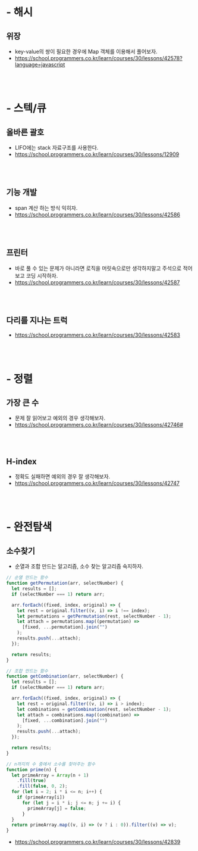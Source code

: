 # - 해시

## 위장

- key-value의 쌍이 필요한 경우에 Map 객체를 이용해서 풀어보자.
- https://school.programmers.co.kr/learn/courses/30/lessons/42578?language=javascript

<br><br>

# - 스텍/큐

## 올바른 괄호

- LIFO에는 stack 자료구조를 사용한다.
- https://school.programmers.co.kr/learn/courses/30/lessons/12909

<br><br>

## 기능 개발

- span 계산 하는 방식 익히자.
- https://school.programmers.co.kr/learn/courses/30/lessons/42586

<br><br>

## 프린터

- 바로 풀 수 있는 문제가 아니라면 로직을 머릿속으로만 생각하지말고 주석으로 적어보고 코딩 시작하자.
- https://school.programmers.co.kr/learn/courses/30/lessons/42587

<br><br>

## 다리를 지나는 트럭

- https://school.programmers.co.kr/learn/courses/30/lessons/42583

<br><br>

# - 정렬

## 가장 큰 수

- 문제 잘 읽어보고 예외의 경우 생각해보자.
- https://school.programmers.co.kr/learn/courses/30/lessons/42746#

<br><br>

## H-index

- 정확도 실패하면 예외의 경우 잘 생각해보자.
- https://school.programmers.co.kr/learn/courses/30/lessons/42747

<br><br>

# - 완전탐색

## 소수찾기

- 순열과 조합 만드는 알고리즘, 소수 찾는 알고리즘 숙지하자.

```javascript
// 순열 만드는 함수
function getPermutation(arr, selectNumber) {
  let results = [];
  if (selectNumber === 1) return arr;

  arr.forEach((fixed, index, original) => {
    let rest = original.filter((v, i) => i !== index);
    let permutations = getPermutation(rest, selectNumber - 1);
    let attach = permutations.map((permutation) =>
      [fixed, ...permutation].join("")
    );
    results.push(...attach);
  });

  return results;
}

// 조합 만드는 함수
function getCombination(arr, selectNumber) {
  let results = [];
  if (selectNumber === 1) return arr;

  arr.forEach((fixed, index, original) => {
    let rest = original.filter((v, i) => i > index);
    let combinations = getCombination(rest, selectNumber - 1);
    let attach = combinations.map((combination) =>
      [fixed, ...combination].join("")
    );
    results.push(...attach);
  });

  return results;
}

// n까지의 수 중에서 소수를 찾아주는 함수
function prime(n) {
  let primeArray = Array(n + 1)
    .fill(true)
    .fill(false, 0, 2);
  for (let i = 2; i * i <= n; i++) {
    if (primeArray[i])
      for (let j = i * i; j <= n; j += i) {
        primeArray[j] = false;
      }
  }
  return primeArray.map((v, i) => (v ? i : 0)).filter((v) => v);
}
```

- https://school.programmers.co.kr/learn/courses/30/lessons/42839

<br><br>
